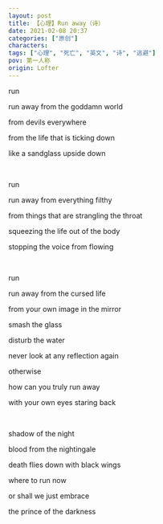 ```yaml
---
layout: post
title: 【心理】Run away（诗）
date: 2021-02-08 20:37
categories: ["原创"]
characters: 
tags: ["心理", "死亡", "英文", "诗", "逃避"]
pov: 第一人称
origin: Lofter
---
```


run

run away from the goddamn world

from devils everywhere

from the life that is ticking down

like a sandglass upside down

<br>

run

run away from everything filthy

from things that are strangling the throat

squeezing the life out of the body

stopping the voice from flowing

<br>

run

run away from the cursed life

from your own image in the mirror

smash the glass

disturb the water

never look at any reflection again

otherwise

how can you truly run away

with your own eyes staring back

<br>

shadow of the night

blood from the nightingale

death flies down with black wings

where to run now

or shall we just embrace

the prince of the darkness
